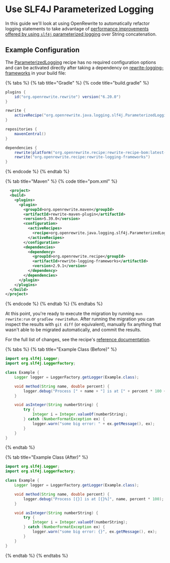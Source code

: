 # Use SLF4J Parameterized Logging

In this guide we'll look at using OpenRewrite to automatically refactor logging statements to take advantage of [performance improvements offered by using `slf4j` parameterized logging](http://www.slf4j.org/faq.html#logging\_performance) over String concatenation.

## Example Configuration

The [ParameterizedLogging](/reference/recipes/java/logging/slf4j/parameterizedlogging.md) recipe has no required configuration options and can be activated directly after taking a dependency on [rewrite-logging-frameworks](https://github.com/openrewrite/rewrite-logging-frameworks) in your build file:

{% tabs %}
{% tab title="Gradle" %}
{% code title="build.gradle" %}
```groovy
plugins {
    id("org.openrewrite.rewrite") version("6.20.0")
}

rewrite {
    activeRecipe("org.openrewrite.java.logging.slf4j.ParameterizedLogging")
}

repositories {
    mavenCentral()
}

dependencies {
    rewrite(platform("org.openrewrite.recipe:rewrite-recipe-bom:latest-release"))
    rewrite("org.openrewrite.recipe:rewrite-logging-frameworks")
}
```
{% endcode %}
{% endtab %}

{% tab title="Maven" %}
{% code title="pom.xml" %}
```xml
  <project>
  <build>
    <plugins>
      <plugin>
        <groupId>org.openrewrite.maven</groupId>
        <artifactId>rewrite-maven-plugin</artifactId>
        <version>5.39.0</version>
        <configuration>
          <activeRecipes>
            <recipe>org.openrewrite.java.logging.slf4j.ParameterizedLogging</recipe>
          </activeRecipes>
        </configuration>
        <dependencies>
          <dependency>
            <groupId>org.openrewrite.recipe</groupId>
            <artifactId>rewrite-logging-frameworks</artifactId>
            <version>2.9.1</version>
          </dependency>
        </dependencies>
      </plugin>
    </plugins>
  </build>
</project>
```
{% endcode %}
{% endtab %}
{% endtabs %}

At this point, you're ready to execute the migration by running `mvn rewrite:run` or `gradlew rewriteRun`. After running the migration you can inspect the results with `git diff` (or equivalent), manually fix anything that wasn't able to be migrated automatically, and commit the results.

For the full list of changes, see the recipe's [reference documentation](/reference/recipes/java/logging/slf4j/parameterizedlogging.md).

{% tabs %}
{% tab title="Example Class (Before)" %}
```java
import org.slf4j.Logger;
import org.slf4j.LoggerFactory;

class Example {
    Logger logger = LoggerFactory.getLogger(Example.class);

    void method(String name, double percent) {
        logger.debug("Process [" + name + "] is at [" + percent * 100 + "%]");
    }

    void asInteger(String numberString) {
        try {
            Integer i = Integer.valueOf(numberString);
        } catch (NumberFormatException ex) {
            logger.warn("some big error: " + ex.getMessage(), ex);
        }
    }
}
```
{% endtab %}

{% tab title="Example Class (After)" %}
```java
import org.slf4j.Logger;
import org.slf4j.LoggerFactory;

class Example {
    Logger logger = LoggerFactory.getLogger(Example.class);

    void method(String name, double percent) {
        logger.debug("Process [{}] is at [{}%]", name, percent * 100);
    }

    void asInteger(String numberString) {
        try {
            Integer i = Integer.valueOf(numberString);
        } catch (NumberFormatException ex) {
            logger.warn("some big error: {}", ex.getMessage(), ex);
        }
    }
}
```
{% endtab %}
{% endtabs %}
